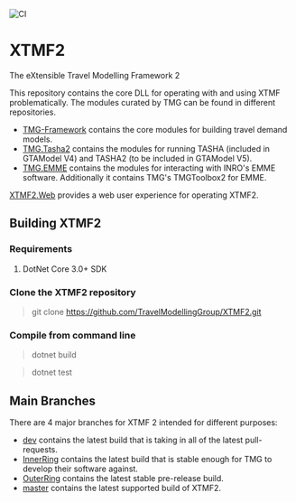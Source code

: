 
![CI](https://github.com/TravelModellingGroup/XTMF2/workflows/CI/badge.svg?branch=dev)

# XTMF2
The eXtensible Travel Modelling Framework 2

This repository contains the core DLL for operating with and using XTMF problematically.
The modules curated by TMG can be found in different repositories.
* [TMG-Framework](https://github.com/TravelModellingGroup/TMG-Framework) contains
the core modules for building travel demand models.
* [TMG.Tasha2](https://github.com/TravelModellingGroup/TMG.Tasha2) contains the modules for
running TASHA (included in GTAModel V4) and TASHA2 (to be included in GTAModel V5).
* [TMG.EMME](https://github.com/TravelModellingGroup/TMG.EMME) contains the modules
for interacting with INRO's EMME software.  Additionally it contains TMG's TMGToolbox2 for EMME.

[XTMF2.Web](https://github.com/TravelModellingGroup/XTMF2.Web) provides a web user experience for
operating XTMF2.

## Building XTMF2

### Requirements

1. DotNet Core 3.0+ SDK

### Clone the XTMF2 repository

> git clone https://github.com/TravelModellingGroup/XTMF2.git

### Compile from command line

> dotnet build

> dotnet test


## Main Branches

There are 4 major branches for XTMF 2 intended for different purposes:
* [dev](https://github.com/TravelModellingGroup/XTMF2/tree/dev) contains the latest build that is
taking in all of the latest pull-requests.
* [InnerRing](https://github.com/TravelModellingGroup/XTMF2/tree/InnerRing) contains the latest
build that is stable enough for TMG to develop their software against.
* [OuterRing](https://github.com/TravelModellingGroup/XTMF2/tree/OuterRing) contains the latest
stable pre-release build.
* [master](https://github.com/TravelModellingGroup/XTMF2/tree/master) contains the latest
supported build of XTMF2.
